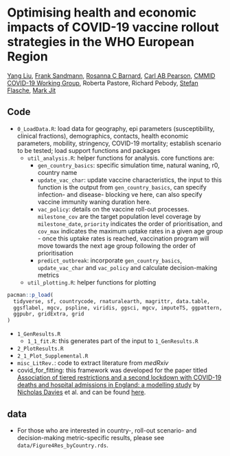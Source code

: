 # Optimising health and economic impacts of COVID-19 vaccine rollout strategies in the WHO European Region


[Yang Liu](https://github.com/yangclaraliu), [Frank Sandmann](https://github.com/FGSandmann), [Rosanna C Barnard](https://github.com/rosannaclairebarnard), [Carl AB Pearson](https://github.com/pearsonca), [CMMID COVID-19 Working Group](https://cmmid.github.io/topics/covid19/), Roberta Pastore, Richard Pebody, [Stefan Flasche](https://github.com/StefanFlasche), [Mark Jit](https://www.lshtm.ac.uk/aboutus/people/jit.mark)
## Code
- `0_LoadData.R`: load data for geography, epi parameters (susceptibility, clinical fractions), demographics, contacts, health economic parameters, mobility, stringency, COVID-19 mortality; establish scenario to be tested; load support functions and packages
	- `util_analysis.R`: helper functions for analysis. core functions are:
		- `gen_country_basics`: specific simulation time, natural waning, r0, country name
		- `update_vac_char`: update vaccine characteristics, the input to this function is the output from `gen_country_basics`, can specify infection- and disease- blocking ve here, can also specify vaccine immunity waning duration here.
		- `vac_policy`: details on the vaccine roll-out processes. `milestone_cov` are the target population level coverage by `milestone_date`, `priority` indicates the order of prioritisation, and `cov_max` indicates the maximum uptake rates in a given age group - once this uptake rates is reached, vaccination program will move towards the next age group following the order of prioritisation 
		- `predict_outbreak`: incorporate `gen_country_basics`, `update_vac_char` and `vac_policy` and calculate decision-making metrics
	- `util_plotting.R`: helper functions for plotting
	
```r
pacman::p_load(
  tidyverse, sf, countrycode, rnaturalearth, magrittr, data.table,
  ggsflabel, mgcv, pspline, viridis, ggsci, mgcv, imputeTS, ggpattern,
  ggpubr, gridExtra, grid
)
```
- `1_GenResults.R`
  - `1_1_fit.R`: this generates part of the input to `1_GenResults.R`
-  `2_PlotResults.R`
  - `2_1_Plot_Supplemental.R` 
- `misc_LitRev.`: code to extract literature from *medRxiv*
- covid_for_fitting: this framework was developed for the paper titled [Association of tiered restrictions and a second lockdown with COVID-19 deaths and hospital admissions in England: a modelling study](https://www.thelancet.com/journals/laninf/article/PIIS1473-3099(20)30984-1/fulltext) by [Nicholas Davies](https://github.com/nicholasdavies/covid-tiers) et al. and can be found [here](https://github.com/nicholasdavies/covid-tiers/tree/main/fitting/covidm_for_fitting).

## data
- For those who are interested in country-, roll-out scenario- and decision-making metric-specific results, please see `data/Figure4Res_byCountry.rds`.
